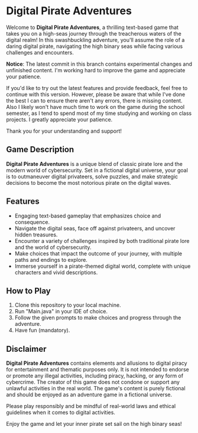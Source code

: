# Digital Pirate Adventures

Welcome to **Digital Pirate Adventures**, a thrilling text-based game that takes you on a high-seas journey through the treacherous waters of the digital realm! In this swashbuckling adventure, you'll assume the role of a daring digital pirate, navigating the high binary seas while facing various challenges and encounters.

**Notice**: The latest commit in this branch contains experimental changes and unfinished content. I'm working hard to improve the game and appreciate your patience.

If you'd like to try out the latest features and provide feedback, feel free to continue with this version. However, please be aware that while I've done the best I can to ensure there aren't any errors, there is missing content. Also I likely won't have much time to work on the game during the school semester, as I tend to spend most of my time studying and working on class projects. I greatly appreciate your patience.

Thank you for your understanding and support!

## Game Description

**Digital Pirate Adventures** is a unique blend of classic pirate lore and the modern world of cybersecurity. Set in a fictional digital universe, your goal is to outmaneuver digital privateers, solve puzzles, and make strategic decisions to become the most notorious pirate on the digital waves.

## Features

- Engaging text-based gameplay that emphasizes choice and consequence.
- Navigate the digital seas, face off against privateers, and uncover hidden treasures.
- Encounter a variety of challenges inspired by both traditional pirate lore and the world of cybersecurity.
- Make choices that impact the outcome of your journey, with multiple paths and endings to explore.
- Immerse yourself in a pirate-themed digital world, complete with unique characters and vivid descriptions.

## How to Play

1. Clone this repository to your local machine.
2. Run "Main.java" in your IDE of choice.
3. Follow the given prompts to make choices and progress through the adventure.
4. Have fun (mandatory).

## Disclaimer

**Digital Pirate Adventures** contains elements and allusions to digital piracy for entertainment and thematic purposes only. It is not intended to endorse or promote any illegal activities, including piracy, hacking, or any form of cybercrime. The creator of this game does not condone or support any unlawful activities in the real world. The game's content is purely fictional and should be enjoyed as an adventure game in a fictional universe.

Please play responsibly and be mindful of real-world laws and ethical guidelines when it comes to digital activities.

Enjoy the game and let your inner pirate set sail on the high binary seas!
